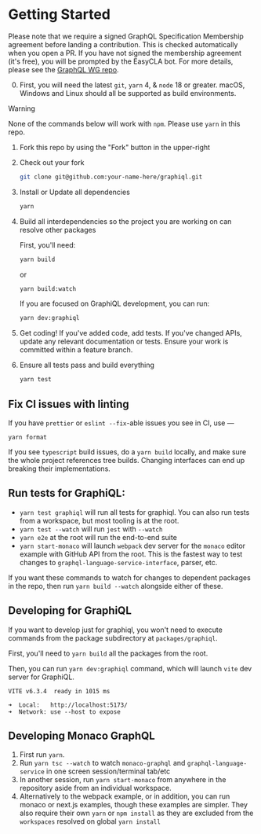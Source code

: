 # Getting Started

Please note that we require a signed GraphQL Specification Membership agreement
before landing a contribution. This is checked automatically when you open a PR.
If you have not signed the membership agreement (it's free), you will be
prompted by the EasyCLA bot. For more details, please see the
[GraphQL WG repo](https://github.com/graphql/graphql-wg/tree/main/membership).

0. First, you will need the latest `git`, `yarn` 4, & `node` 18 or greater.
   macOS, Windows and Linux should all be supported as build environments.

> [!WARNING]
>
> None of the commands below will work with `npm`. Please use `yarn` in this repo.

1. Fork this repo by using the "Fork" button in the upper-right

2. Check out your fork

   ```sh
   git clone git@github.com:your-name-here/graphiql.git
   ```

3. Install or Update all dependencies

   ```sh
   yarn
   ```

4. Build all interdependencies so the project you are working on can resolve
   other packages

   First, you'll need:

   ```sh
   yarn build
   ```

   or

   ```sh
   yarn build:watch
   ```

   If you are focused on GraphiQL development, you can run:

   ```sh
   yarn dev:graphiql
   ```

5. Get coding! If you've added code, add tests. If you've changed APIs, update
   any relevant documentation or tests. Ensure your work is committed within a
   feature branch.

6. Ensure all tests pass and build everything

   ```sh
   yarn test
   ```

## Fix CI issues with linting

If you have `prettier` or `eslint --fix`-able issues you see in CI, use —

`yarn format`

If you see `typescript` build issues, do a `yarn build` locally, and make sure
the whole project references tree builds. Changing interfaces can end up
breaking their implementations.

## Run tests for GraphiQL:

- `yarn test graphiql` will run all tests for graphiql. You can also run tests
  from a workspace, but most tooling is at the root.
- `yarn test --watch` will run `jest` with `--watch`
- `yarn e2e` at the root will run the end-to-end suite
- `yarn start-monaco` will launch `webpack` dev server for the `monaco` editor
  example with GitHub API from the root. This is the fastest way to test changes
  to `graphql-language-service-interface`, parser, etc.

If you want these commands to watch for changes to dependent packages in the
repo, then run `yarn build --watch` alongside either of these.

## Developing for GraphiQL

If you want to develop just for graphiql, you won't need to execute commands
from the package subdirectory at `packages/graphiql`.

First, you'll need to `yarn build` all the packages from the root.

Then, you can run `yarn dev:graphiql` command, which will launch `vite` dev server for GraphiQL.

```text
VITE v6.3.4  ready in 1015 ms

➜  Local:   http://localhost:5173/
➜  Network: use --host to expose
```

## Developing Monaco GraphQL

1. First run `yarn`.
2. Run `yarn tsc --watch` to watch `monaco-graphql` and
   `graphql-language-service` in one screen session/terminal tab/etc
3. In another session, run `yarn start-monaco` from anywhere in the repository
   aside from an individual workspace.
4. Alternatively to the webpack example, or in addition, you can run monaco or
   next.js examples, though these examples are simpler. They also require their
   own `yarn` or `npm install` as they are excluded from the `workspaces`
   resolved on global `yarn install`
